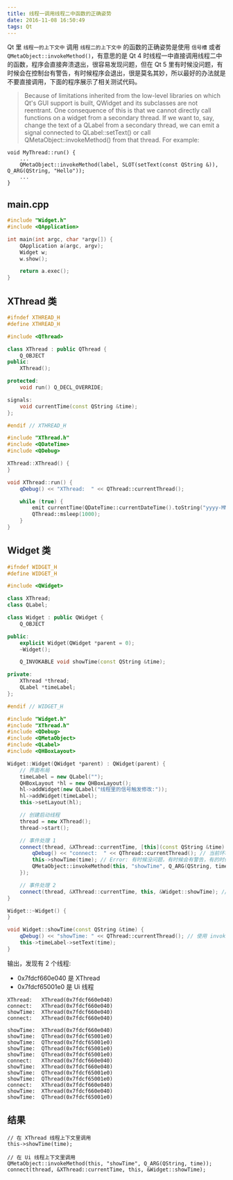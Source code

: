 ```yaml
---
title: 线程一调用线程二中函数的正确姿势
date: 2016-11-08 16:50:49
tags: Qt
---
```

Qt 里 `线程一的上下文中` 调用 `线程二的上下文中` 的函数的正确姿势是使用 `信号槽` 或者 `QMetaObject::invokeMethod()`，有意思的是 Qt 4 时线程一中直接调用线程二中的函数，程序会直接奔溃退出，很容易发现问题，但在 Qt 5 里有时候没问题，有时候会在控制台有警告，有时候程序会退出，很是莫名其妙，所以最好的办法就是不要直接调用，下面的程序展示了相关测试代码。

> Because of limitations inherited from the low-level libraries on which Qt's GUI support is built, QWidget and its subclasses are not reentrant. One consequence of this is that we cannot directly call functions on a widget from a secondary thread. If we want to, say, change the text of a QLabel from a secondary thread, we can emit a signal connected to QLabel::setText() or call QMetaObject::invokeMethod() from that thread. For example:
>
```
void MyThread::run() {
    ...
    QMetaObject::invokeMethod(label, SLOT(setText(const QString &)), Q_ARG(QString, "Hello"));
    ...
}
```

<!--more-->

## main.cpp
```cpp
#include "Widget.h"
#include <QApplication>

int main(int argc, char *argv[]) {
    QApplication a(argc, argv);
    Widget w;
    w.show();

    return a.exec();
}
```

## XThread 类
```cpp
#ifndef XTHREAD_H
#define XTHREAD_H

#include <QThread>

class XThread : public QThread {
    Q_OBJECT
public:
    XThread();

protected:
    void run() Q_DECL_OVERRIDE;

signals:
    void currentTime(const QString &time);
};

#endif // XTHREAD_H
```

```cpp
#include "XThread.h"
#include <QDateTime>
#include <QDebug>

XThread::XThread() {
}

void XThread::run() {
    qDebug() << "XThread:  " << QThread::currentThread();

    while (true) {
        emit currentTime(QDateTime::currentDateTime().toString("yyyy-MM-dd HH:mm:ss"));
        QThread::msleep(1000);
    }
}
```

## Widget 类
```cpp
#ifndef WIDGET_H
#define WIDGET_H

#include <QWidget>

class XThread;
class QLabel;

class Widget : public QWidget {
    Q_OBJECT

public:
    explicit Widget(QWidget *parent = 0);
    ~Widget();

    Q_INVOKABLE void showTime(const QString &time);

private:
    XThread *thread;
    QLabel *timeLabel;
};

#endif // WIDGET_H
```

```cpp
#include "Widget.h"
#include "XThread.h"
#include <QDebug>
#include <QMetaObject>
#include <QLabel>
#include <QHBoxLayout>

Widget::Widget(QWidget *parent) : QWidget(parent) {
    // 界面布局
    timeLabel = new QLabel("");
    QHBoxLayout *hl = new QHBoxLayout();
    hl->addWidget(new QLabel("线程里的信号触发修改:"));
    hl->addWidget(timeLabel);
    this->setLayout(hl);

    // 创建启动线程
    thread = new XThread();
    thread->start();

    // 事件处理 1
    connect(thread, &XThread::currentTime, [this](const QString &time) {
        qDebug() << "connect:  " << QThread::currentThread(); // 当前环境的上下文属于线程 XThread
        this->showTime(time); // Error: 有时候没问题，有时候会有警告，有的时候程序直接退出，所以不要这么做，相当于在 XThread 中直接调用
        QMetaObject::invokeMethod(this, "showTime", Q_ARG(QString, time)); // OK: 一个线程调中用另外一个线程中函数的正确姿势
    });

    // 事件处理 2
    connect(thread, &XThread::currentTime, this, &Widget::showTime); // OK: 使用信号槽
}

Widget::~Widget() {
}

void Widget::showTime(const QString &time) {
    qDebug() << "showTime: " << QThread::currentThread(); // 使用 invokeMethod() 调用时属于 Ui 线程
    this->timeLabel->setText(time);
}
```

输出，发现有 2 个线程: 

* 0x7fdcf660e040 是 XThread 
* 0x7fdcf65001e0 是 Ui 线程

```
XThread:   XThread(0x7fdcf660e040)
connect:   XThread(0x7fdcf660e040)
showTime:  XThread(0x7fdcf660e040)
connect:   XThread(0x7fdcf660e040)

showTime:  XThread(0x7fdcf660e040)
showTime:  QThread(0x7fdcf65001e0)
showTime:  QThread(0x7fdcf65001e0)
showTime:  QThread(0x7fdcf65001e0)
showTime:  QThread(0x7fdcf65001e0)
connect:   XThread(0x7fdcf660e040)
showTime:  XThread(0x7fdcf660e040)
showTime:  QThread(0x7fdcf65001e0)
showTime:  QThread(0x7fdcf65001e0)
connect:   XThread(0x7fdcf660e040)
showTime:  XThread(0x7fdcf660e040)
showTime:  QThread(0x7fdcf65001e0)
```

## 结果
```
// 在 XThread 线程上下文里调用
this->showTime(time);

// 在 Ui 线程上下文里调用
QMetaObject::invokeMethod(this, "showTime", Q_ARG(QString, time));
connect(thread, &XThread::currentTime, this, &Widget::showTime);
```


